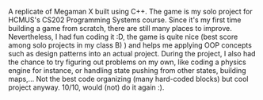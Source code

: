 A replicate of Megaman X built using C++. 
The game is my solo project for HCMUS's CS202 Programming Systems course. Since it's my first time building a game from scratch, there are still many places to improve.
Nevertheless, I had fun coding it :D, the game is quite nice (best score among solo projects in my class B) ) and helps me applying OOP concepts such as design patterns into an actual project.
During the project, I also had the chance to try figuring out problems on my own, like coding a physics engine for instance, or handling state pushing from other states, building maps,...
Not the best code organizing (many hard-coded blocks) but cool project anyway. 10/10, would (not) do it again :).
